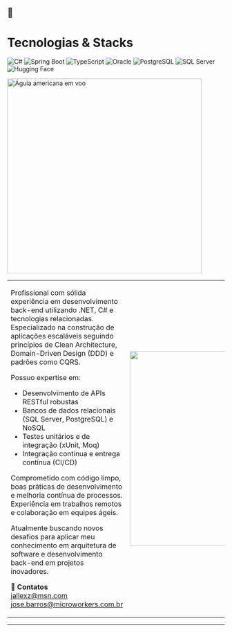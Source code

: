 ## 🚀 <H1>Tecnologias & Stacks</H1>

![C#](https://img.shields.io/badge/C%23-239120?style=for-the-badge&logo=csharp&logoColor=white)
![Spring Boot](https://img.shields.io/badge/Spring%20Boot-6DB33F?style=for-the-badge&logo=spring-boot&logoColor=white)
![TypeScript](https://img.shields.io/badge/TypeScript-3178C6?style=for-the-badge&logo=typescript&logoColor=white)
![Oracle](https://img.shields.io/badge/Oracle-F80000?style=for-the-badge&logo=oracle&logoColor=white)
![PostgreSQL](https://img.shields.io/badge/PostgreSQL-336791?style=for-the-badge&logo=postgresql&logoColor=white)
![SQL Server](https://img.shields.io/badge/SQL%20Server-CC2927?style=for-the-badge&logo=microsoft-sql-server&logoColor=white)
![Hugging Face](https://img.shields.io/badge/HuggingFace-FCC624?style=for-the-badge&logo=huggingface&logoColor=black)

<img src="https://www.microworkers.com.br/images/aguia.jpeg" alt="Águia americana em voo" width="450"/>

<table>
  <tr>
    <td>

Profissional com sólida experiência em desenvolvimento back-end utilizando .NET, C# e tecnologias relacionadas. Especializado na construção de aplicações escaláveis seguindo princípios de Clean Architecture, Domain-Driven Design (DDD) e padrões como CQRS.

Possuo expertise em:
- Desenvolvimento de APIs RESTful robustas  
- Bancos de dados relacionais (SQL Server, PostgreSQL) e NoSQL  
- Testes unitários e de integração (xUnit, Moq)  
- Integração contínua e entrega contínua (CI/CD)  

Comprometido com código limpo, boas práticas de desenvolvimento e melhoria contínua de processos. Experiência em trabalhos remotos e colaboração em equipes ágeis.

Atualmente buscando novos desafios para aplicar meu conhecimento em arquitetura de software e desenvolvimento back-end em projetos inovadores.

📧 **Contatos**  
jallexz@msn.com  
jose.barros@microworkers.com.br

  </td>
  <td>
    <img src="https://via.placeholder.com/450" width="450"/>
  </td>
  </tr>
</table>

---


